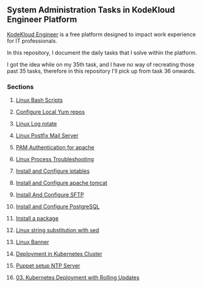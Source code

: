 ## System Administration Tasks in KodeKloud Engineer Platform

 [KodeKloud Engineer](https://www.kodekloud-engineer.com/) is a free platform designed to impact work experience for IT professionals.

 In this repository, I document the daily tasks that I solve within the platform. 

 I got the idea while on my 35th task, and I have no way of recreating those past 35 tasks, therefore in this repository I'll pick up from task 36 onwards.

### Sections

1. [Linux Bash Scripts]( https://github.com/fred-juma/Kodekloud-Engineer-Tasks/tree/main/KodeKloud%20System%20Administrator/01.%20Linux%20Bash%20Scripts)


2. [Configure Local Yum repos](https://github.com/fred-juma/Kodekloud-System-Administrator/tree/main/KodeKloud%20System%20Administrator/02.%20Configure%20Local%20Yum%20repos)

3. [Linux Log rotate](https://github.com/fred-juma/Kodekloud-System-Administrator/tree/main/KodeKloud%20System%20Administrator/03.%20Linux%20LogRotate)

4. [Linux Postfix Mail Server](https://github.com/fred-juma/Kodekloud-System-Administrator/tree/main/KodeKloud%20System%20Administrator/04.%20Linux%20Postfix%20Mail%20Server)

5. [PAM Authentication for apache](https://github.com/fred-juma/Kodekloud-Engineer-Tasks/tree/main/KodeKloud%20System%20Administrator/05.%20PAM%20Authentication%20for%20apache)

6. [Linux Process Troubleshooting](https://github.com/fred-juma/Kodekloud-System-Administrator/tree/main/KodeKloud%20System%20Administrator/06.%20Linux%20Process%20Troubleshooting)

7. [Install and Configure iptables](https://github.com/fred-juma/Kodekloud-System-Administrator/tree/main/KodeKloud%20System%20Administrator/07%20-%20Install%20and%20configure%20iptables)

8. [Install and Configure apache tomcat](https://github.com/fred-juma/Kodekloud-Engineer-Tasks/tree/main/KodeKloud%20System%20Administrator/08.%20Install%20and%20configure%20apache%20tomcat)

9. [Install And Configure SFTP](https://github.com/fred-juma/Kodekloud-Engineer-Tasks/tree/main/KodeKloud%20System%20Administrator/09.%20Install%20And%20Configure%20SFTP)

10. [Install and Configure PostgreSQL](https://github.com/fred-juma/Kodekloud-Engineer-Tasks/tree/main/KodeKloud%20System%20Administrator/10.%20Install%20and%20Configure%20PostgreSQL)

11. [Install a package](https://github.com/fred-juma/Kodekloud-Engineer-Tasks/tree/main/KodeKloud%20System%20Administrator/11.%20Install%20a%20package)

12. [Linux string substitution with sed](https://github.com/fred-juma/Kodekloud-Engineer-Tasks/tree/main/KodeKloud%20System%20Administrator/12.%20Linux%20string%20substitute%20sed)

13. [Linux Banner](https://github.com/fred-juma/Kodekloud-Engineer-Tasks/tree/main/KodeKloud%20System%20Administrator/13.%20Linux%20Banner)

14. [Deployment in Kubernetes Cluster ](https://github.com/fred-juma/Kodekloud-Engineer-Tasks/tree/main/kodekloud%20DevOps%20Engineer/01.%20Create%20Deployments%20in%20Kubernetes%20Cluster)

15. [Puppet setup NTP Server](https://github.com/fred-juma/Kodekloud-Engineer-Tasks/blob/main/kodekloud%20DevOps%20Engineer/02.%20Puppet%20Setup%20NTP%20Server/puppet%20setup%20ntp%20server.md)

16. [03. Kubernetes Deployment with Rolling Updates](https://github.com/fred-juma/Kodekloud-Engineer-Tasks/tree/main/kodekloud%20DevOps%20Engineer/03.%20Kubernetes%20Deployment%20and%20Rolling%20Updates)